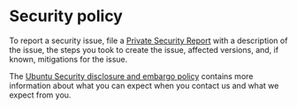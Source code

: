 # Security policy

To report a security issue, file a [Private Security Report](https://github.com/canonical/sdcore-amf-rock/security/advisories/new)
with a description of the issue, the steps you took to create the issue, affected versions, and, if known, mitigations for the issue.

The [Ubuntu Security disclosure and embargo policy](https://ubuntu.com/security/disclosure-policy) contains more information about
what you can expect when you contact us and what we expect from you.
